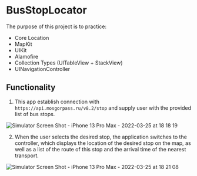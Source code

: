 # BusStopLocator
The purpose of this project is to practice:
- Core Location
- MapKit
- UIKit
- Alamofire
- Collection Types (UITableView + StackView)
- UINavigationController

## Functionality
1. This app establish connection with ```https://api.mosgorpass.ru/v8.2/stop``` and supply user with the provided list of bus stops.

![Simulator Screen Shot - iPhone 13 Pro Max - 2022-03-25 at 18 18 19](https://user-images.githubusercontent.com/49292756/160149243-5cff0175-ec98-491a-97c3-07e2f3ea96fb.png)

2. When the user selects the desired stop, the application switches to the controller, which displays the location of the desired stop on the map, as well as a list of the route of this stop and the arrival time of the nearest transport.

![Simulator Screen Shot - iPhone 13 Pro Max - 2022-03-25 at 18 21 08](https://user-images.githubusercontent.com/49292756/160149961-e6368246-dea4-4557-b8ab-9fff8ea237c0.png)

